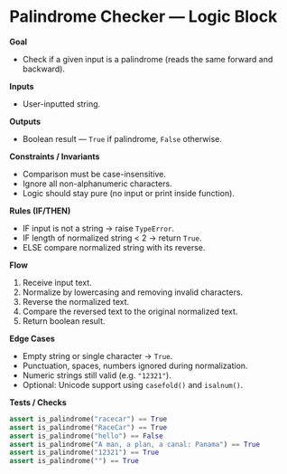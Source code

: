 # Palindrome Checker — Logic Block

**Goal**  
- Check if a given input is a palindrome (reads the same forward and backward).

**Inputs**  
- User-inputted string.

**Outputs**  
- Boolean result — `True` if palindrome, `False` otherwise.

**Constraints / Invariants**  
- Comparison must be case-insensitive.  
- Ignore all non-alphanumeric characters.  
- Logic should stay pure (no input or print inside function).  

**Rules (IF/THEN)**  
- IF input is not a string → raise `TypeError`.  
- IF length of normalized string < 2 → return `True`.  
- ELSE compare normalized string with its reverse.  

**Flow**  
1. Receive input text.  
2. Normalize by lowercasing and removing invalid characters.  
3. Reverse the normalized text.  
4. Compare the reversed text to the original normalized text.  
5. Return boolean result.  

**Edge Cases**  
- Empty string or single character → `True`.  
- Punctuation, spaces, numbers ignored during normalization.  
- Numeric strings still valid (e.g. `"12321"`).  
- Optional: Unicode support using `casefold()` and `isalnum()`.  

**Tests / Checks**  
```python
assert is_palindrome("racecar") == True
assert is_palindrome("RaceCar") == True
assert is_palindrome("hello") == False
assert is_palindrome("A man, a plan, a canal: Panama") == True
assert is_palindrome("12321") == True
assert is_palindrome("") == True
